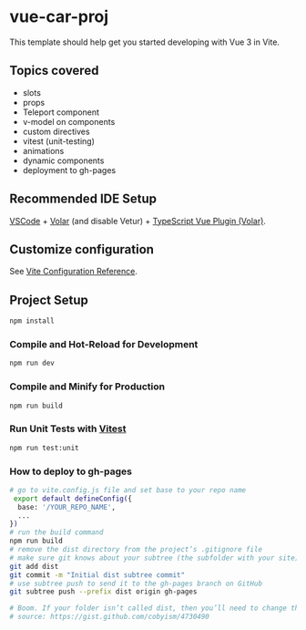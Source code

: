 # vue-car-proj

This template should help get you started developing with Vue 3 in Vite.

## Topics covered

- slots
- props
- Teleport component
- v-model on components
- custom directives
- vitest (unit-testing)
- animations
- dynamic components
- deployment to gh-pages

## Recommended IDE Setup

[VSCode](https://code.visualstudio.com/) + [Volar](https://marketplace.visualstudio.com/items?itemName=johnsoncodehk.volar) (and disable Vetur) + [TypeScript Vue Plugin (Volar)](https://marketplace.visualstudio.com/items?itemName=johnsoncodehk.vscode-typescript-vue-plugin).

## Customize configuration

See [Vite Configuration Reference](https://vitejs.dev/config/).

## Project Setup

```sh
npm install
```

### Compile and Hot-Reload for Development

```sh
npm run dev
```

### Compile and Minify for Production

```sh
npm run build
```

### Run Unit Tests with [Vitest](https://vitest.dev/)

```sh
npm run test:unit
```

### How to deploy to gh-pages

```sh
# go to vite.config.js file and set base to your repo name
 export default defineConfig({
  base: '/YOUR_REPO_NAME',
  ...
})
# run the build command
npm run build
# remove the dist directory from the project’s .gitignore file
# make sure git knows about your subtree (the subfolder with your site).
git add dist
git commit -m "Initial dist subtree commit"
# use subtree push to send it to the gh-pages branch on GitHub
git subtree push --prefix dist origin gh-pages

# Boom. If your folder isn’t called dist, then you’ll need to change that in each of the commands above.
# source: https://gist.github.com/cobyism/4730490
```
